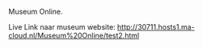 Museum Online.

Live Link naar museum website: http://30711.hosts1.ma-cloud.nl/Museum%20Online/test2.html